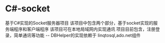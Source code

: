 # C#-socket
基于C#实现的Socket服务器项目
该项目中包含两个部分，基于socket实现的服务端程序和客户端程序
该项目可在本地局域网内实现通讯
项目目前包含，注册登录，简单通讯等功能
-- DBHelper的实现依赖于 linqtosql,ado.net组件
